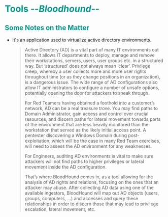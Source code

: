 # <span style="color:#009688">Tools --*Bloodhound*--</span> 

## <span style="color:#009688"> Some Notes on the Matter  
* It's an application used to virtualize active directory environments.

  <blockquote>
  Active Directory (AD) is a vital part of many IT environments out there. It allows IT departments to deploy, manage and remove their workstations, servers, users, user groups etc. in a structured way. But ‘structured’ does not always mean ‘clear’. Privilege creep, whereby a user collects more and more user rights throughout time (or as they change positions in an organization), is a dangerous issue. The wide range of AD configurations also allow IT administrators to configure a number of unsafe options, potentially opening the door for attackers to sneak through.

  For Red Teamers having obtained a foothold into a customer’s network, AD can be a real treasure trove. You may find paths to Domain Administrator, gain access and control over crucial resources, and discern paths for lateral movement towards parts of the environment that are less heavily monitored than the workstation that served as the likely initial access point. A pentester discovering a Windows Domain during post-exploitation, which will be the case in many Red Team exercises, will need to assess the AD environment for any weaknesses.

  For Engineers, auditing AD environments is vital to make sure attackers will not find paths to higher privileges or lateral movement inside the AD configuration.

  That’s where BloodHound comes in, as a tool allowing for the analysis of AD rights and relations, focusing on the ones that an attacker may abuse. After collecting AD data using one of the available ingestors, BloodHound will map out AD objects (users, groups, computers, …) and accesses and query these relationships in order to discern those that may lead to privilege escalation, lateral movement, etc.
  </blockquote>
